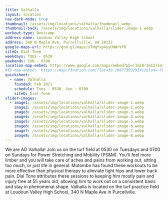 ```yaml
---
title: Valhalla
layout: location
nav-dark-mode: true
thumbnail: /assets/img/locations/valhalla/thumbnail.webp
thumbnail-back: /assets/img/locations/valhalla/slider-image-1.webp
workout-type: Bootcamp
address-name: Loudoun Valley High School
address: 340 N Maple Ave, Purcellville, VA 20132
google-maps-url: https://goo.gl/maps/xTHqfvp4yyUHWrVf6
siteQ: Dial-Tone
weekdays: TUES - 0530
weekends: SUN - 0700
location-map-embed: https://www.google.com/maps/embed?pb=!1m18!1m12!1m3!1d3094.517161530603!2d-77.70213389999999!3d39.1402175!2m3!1f0!2f0!3f0!3m2!1i1024!2i768!4f13.1!3m3!1m2!1s0x89b6105f9c5c07cb%3A0x8f87377f7d4450d0!2sLoudoun%20Valley%20High%20School!5e0!3m2!1sen!2sus!4v1694286403472!5m2!1sen!2sus
#f3-map-embed:  https://map.f3nation.com/?lat=39.16677303291412&lon=-78.15840661175892&zoom=16
quicksheet:
  - name: Valhalla
    founded: Feb 2021
    schedule: Tues - 0530, Sun - 0700
    siteQ: Dial-Tone
slider-images:
  - image1: /assets/img/locations/valhalla/slider-image-1.webp
    image2: /assets/img/locations/valhalla/slider-image-2.webp
    image3: /assets/img/locations/valhalla/slider-image-3.webp
    image4: /assets/img/locations/valhalla/slider-image-4.webp
    image5: /assets/img/locations/valhalla/slider-image-5.webp
    image6: /assets/img/locations/valhalla/slider-image-6.webp
    image7: /assets/img/locations/valhalla/slider-image-7.webp
    image8: /assets/img/locations/valhalla/slider-image-8.webp
---
```


We are AO Valhalla!  Join us on the turf field at 0530 on Tuesdays and 0700 on Sundays for Power Stretching and Mobility (PS&M). You’ll feel more limber and you will take care of aches and pains from working out, sitting too much, or just life in general.  Mutombo has found these workouts to be more effective than physical therapy to alleviate tight hips and lower back pain.  Dial Tone attributes these sessions to keeping him mostly pain and injury free at 55 years old, allowing him to work out on a consistent basis and stay in phenomenal shape. Valhalla is located on the turf practice field at Loudoun Valley High School, 340 N Maple Ave in Purcellville.
